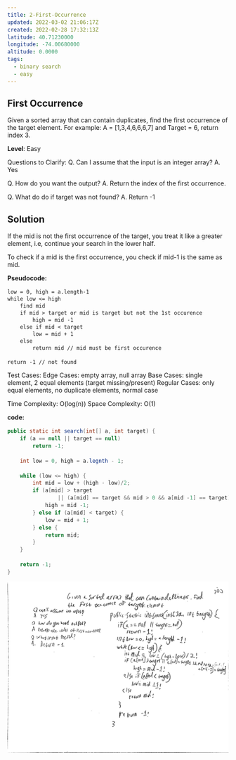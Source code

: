 ```yaml
---
title: 2-First-Occurrence
updated: 2022-03-02 21:06:17Z
created: 2022-02-28 17:32:13Z
latitude: 40.71230000
longitude: -74.00680000
altitude: 0.0000
tags:
  - binary search
  - easy
---
```


## First Occurrence

Given a sorted array that can contain duplicates, find the first occurrence of the target element. For example:
A = \[1,3,4,6,6,6,7\] and Target = 6, return index 3.

**Level**: Easy

Questions to Clarify:
Q. Can I assume that the input is an integer array?
A. Yes

Q. How do you want the output?
A. Return the index of the first occurrence.

Q. What do do if target was not found?
A. Return -1

## Solution

If the mid is not the first occurrence of the target, you treat it like a greater element, i.e, continue your search in the lower half.

To check if a mid is the first occurrence, you check if mid-1 is the same as mid.

**Pseudocode:**

```
low = 0, high = a.length-1
while low <= high
    find mid
    if mid > target or mid is target but not the 1st occurence
        high = mid -1
    else if mid < target
        low = mid + 1
    else
        return mid // mid must be first occurence

return -1 // not found
```

Test Cases:
Edge Cases: empty array, null array
Base Cases: single element, 2 equal elements (target missing/present)
Regular Cases: only equal elements, no duplicate elements, normal case

Time Complexity: O(log(n))
Space Complexity: O(1)

**code:**

```java
public static int search(int[] a, int target) {
    if (a == null || target == null)
        return -1;
    
    int low = 0, high = a.legnth - 1;

    while (low <= high) {
        int mid = low + (high - low)/2;
        if (a[mid] > target
                || (a[mid] == target && mid > 0 && a[mid -1] == target)) {
            high = mid -1;
        } else if (a[mid] < target) {
            low = mid + 1;
        } else {
            return mid;
        }
    }

    return -1;
}
```

![FirstOccurance.jpg](../../_resources/FirstOccurance.jpg)